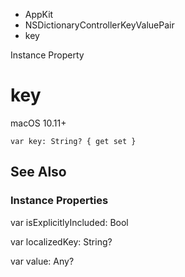 

- AppKit
- NSDictionaryControllerKeyValuePair
-  key 

Instance Property

# key

macOS 10.11+

``` source
var key: String? { get set }
```

## See Also

### Instance Properties

var isExplicitlyIncluded: Bool

var localizedKey: String?

var value: Any?

